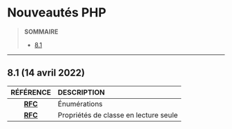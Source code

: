 # Nouveautés PHP

> **SOMMAIRE**
> + [8.1](#81-14-avril-2022)

---

## 8.1 (14 avril 2022)

|RÉFÉRENCE|DESCRIPTION|
|:--:|:--|
|[**RFC**](https://wiki.php.net/rfc/enumerations)|Énumérations|
|[**RFC**](https://wiki.php.net/rfc/readonly_properties_v2)|Propriétés de classe en lecture seule|
